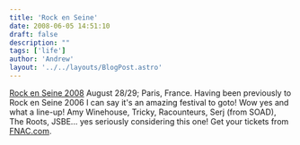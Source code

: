 ```yaml
---
title: 'Rock en Seine'
date: 2008-06-05 14:51:10
draft: false
description: ""
tags: ['life']
author: 'Andrew'
layout: '../../layouts/BlogPost.astro'
---
```


[Rock en Seine 2008](http://www.rockenseine.com/#/home/) August 28/29; Paris, France. Having been previously to Rock en Seine 2006 I can say it's an amazing festival to goto! Wow yes and what a line-up! Amy Winehouse, Tricky, Racounteurs, Serj (from SOAD), The Roots, JSBE... yes seriously considering this one! Get your tickets from [FNAC.com](http://www.fnacspectacles.com/recherche/rechercheRapide.do?fc=cf&searchCategory=show&search=rock+en+seine).

